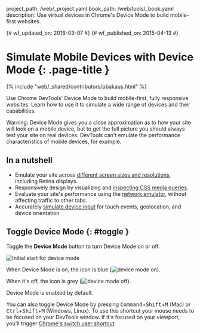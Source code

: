 project_path: /web/_project.yaml
book_path: /web/tools/_book.yaml
description: Use virtual devices in Chrome's Device Mode to build mobile-first websites.

{# wf_updated_on: 2016-03-07 #}
{# wf_published_on: 2015-04-13 #}

# Simulate Mobile Devices with Device Mode {: .page-title }

{% include "web/_shared/contributors/pbakaus.html" %}

Use Chrome DevTools' Device Mode to build mobile-first, fully responsive websites. Learn how to use it to simulate a wide range of devices and their capabilities.

Warning: Device Mode gives you a close approximation as to how your site
will look on a mobile device, but to get the full picture you should always
test your site on real devices. DevTools can't emulate the performance
characteristics of mobile devices, for example.


## In a nutshell

* Emulate your site across [different screen sizes and resolutions](/web/tools/chrome-devtools/device-mode/emulate-mobile-viewports), including Retina displays.
* Responsively design by visualizing and [inspecting CSS media queries](/web/tools/chrome-devtools/iterate/device-mode/media-queries).
* Evaluate your site's performance using the [network emulator](/web/web/tools/chrome-devtools/network-performance/network-conditions), without affecting traffic to other tabs.
* Accurately [simulate device input](/web/tools/chrome-devtools/device-mode/device-input-and-sensors) for touch events, geolocation, and device orientation

## Toggle Device Mode {: #toggle }

Toggle the **Device Mode** button to turn Device Mode on or off.

![Initial start for device mode](imgs/device-mode-initial-view.png)

When Device Mode is on, the icon is blue
(![device mode on](imgs/device-mode-on.png)).

When it's off, the icon is grey
(![device mode off](imgs/device-mode-off.png)).

Device Mode is enabled by default. 

You can also toggle Device Mode by pressing
<kbd>Command</kbd>+<kbd>Shift</kbd>+<kbd>M</kbd> (Mac) or
<kbd>Ctrl</kbd>+<kbd>Shift</kbd>+<kbd>M</kbd> (Windows, Linux).
To use this shortcut your mouse needs to be focused on your DevTools window.
If it's focused on your viewport, you'll trigger [Chrome's switch user
shortcut](https://support.google.com/chrome/answer/157179).



